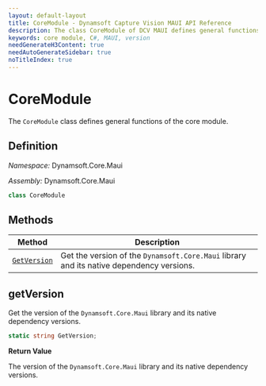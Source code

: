 ```yaml
---
layout: default-layout
title: CoreModule - Dynamsoft Capture Vision MAUI API Reference
description: The class CoreModule of DCV MAUI defines general functions of the core module.
keywords: core module, C#, MAUI, version
needGenerateH3Content: true
needAutoGenerateSidebar: true
noTitleIndex: true
---
```


# CoreModule

The `CoreModule` class defines general functions of the core module.

## Definition

*Namespace:* Dynamsoft.Core.Maui

*Assembly:* Dynamsoft.Core.Maui

```csharp
class CoreModule
```

## Methods

| Method | Description |
| ------ |-------------|
| [`GetVersion`](#getversion) | Get the version of the `Dynamsoft.Core.Maui` library and its native dependency versions. |

## getVersion

Get the version of the `Dynamsoft.Core.Maui` library and its native dependency versions.

```csharp
static string GetVersion;
```

**Return Value**

The version of the `Dynamsoft.Core.Maui` library and its native dependency versions.
